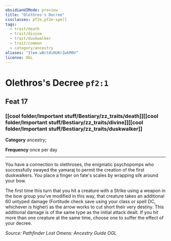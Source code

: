 ```yaml
---
obsidianUIMode: preview
title: "Olethros's Decree"
cssclasses: pf2e,pf2e-spell
tags:
  - trait/death
  - trait/divine
  - trait/duskwalker
  - trait/common
  - category/ancestry
aliases: "Item.wBctdi0UKrZwkM0V"
license: OGL
---
```

# Olethros's Decree `pf2:1`
## Feat 17
### [[cool folder/Important stuff/Bestiary/zz_traits/death]][[cool folder/Important stuff/Bestiary/zz_traits/divine]][[cool folder/Important stuff/Bestiary/zz_traits/duskwalker]]

**Category** ancestry; 




**Frequency** once per day

* * *

You have a connection to olethroses, the enigmatic psychopomps who successfully swayed the yamaraj to permit the creation of the first duskwalkers. You place a finger on fate's scales by wrapping silk around your bow.

The first time this turn that you hit a creature with a Strike using a weapon in the bow group you've modified in this way, that creature takes an additional 60 untyped damage (Fortitude check save using your class or spell DC, whichever is higher) as the arrow works to cut short their very destiny. This additional damage is of the same type as the initial attack dealt. If you hit more than one creature at the same time, choose one to suffer the effect of your decree.

*Source: Pathfinder Lost Omens: Ancestry Guide*
*OGL*